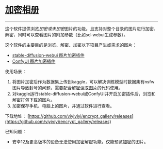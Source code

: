 # [加密相册](https://github.com/viyiviyi/encrypt_gallery)

---

这个软件提供浏览*加密或未加密*图片的功能，且支持对整个目录的图片进行加密、解密，同时可以查看图片的附加参数（比如sd-webui生成参数）。

这个软件的主要目的是浏览、解密、加密以下项目产生或需求的图片：
- [stable-diffusion-webui 图片加密插件](https://github.com/viyiviyi/sd-encrypt-image) 
- [ConfyUI 图片加密插件](https://github.com/viyiviyi/comfyui-encrypt-image)

使用场景：
1. 将图片加密后作为数据集上传到kaggle，可以解决训练模型时数据集有nsfw图片导致封号的问题，需要配合[解密读取图片](https://github.com/viyiviyi/encrypt_image_script)的代码使用。
2. 对kaggle运行stable-diffusion-webui或ConfyUI并开启加密插件后，浏览和解密打包下载的图片。
3. 加密保存手机、电脑上的图片，并通过软件进行查看。

下载地址：
[https://github.com/viyiviyi/encrypt_gallery/releases](https://github.com/viyiviyi/encrypt_gallery/releases)

已知问题：
- 安卓12及更高版本的设备无法使用加密解密功能，仅能预览加密的图片。